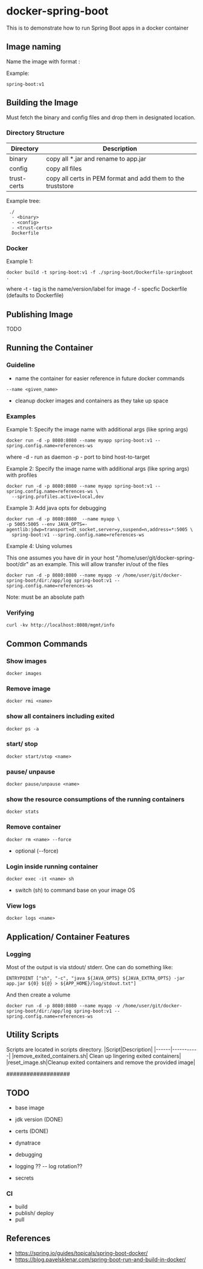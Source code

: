 # docker-spring-boot

This is to demonstrate how to run Spring Boot apps in a docker container

## Image naming

Name the image with format <name>:<version>

Example:
```
spring-boot:v1
```

## Building the Image

Must fetch the binary and config files and drop them in designated location.

### Directory Structure

|Directory|Description|
|---------|-----------|
|binary| copy all *.jar and rename to app.jar|
|config| copy all files |
|trust-certs| copy all certs in PEM format and add them to the truststore|

Example tree:
```
 ./
  - <binary>
  - <config>
  - <trust-certs>
  Dockerfile

```
### Docker
Example 1:
```
docker build -t spring-boot:v1 -f ./spring-boot/Dockerfile-springboot .
```

where 
 -t - tag is the name/version/label for image
 -f - specfic Dockerfile (defaults to Dockerfile)

## Publishing Image

TODO
 
## Running the Container

### Guideline

* name the container for easier reference in future docker commands

```
--name <given_name>
```
* cleanup docker images and containers as they take up space

### Examples
Example 1: Specify the image name with additional args (like spring args)
```
docker run -d -p 8080:8080 --name myapp spring-boot:v1 --spring.config.name=references-ws
```

where
 -d - run as daemon
 -p - port to bind host-to-target

Example 2: Specify the image name with additional args (like spring args) with profiles
```
docker run -d -p 8080:8080 --name myapp spring-boot:v1 --spring.config.name=references-ws \
  --spring.profiles.active=local,dev
```

Example 3: Add java opts for debugging
```
docker run -d -p 8080:8080  --name myapp \
-p 5005:5005 --env JAVA_OPTS=-agentlib:jdwp=transport=dt_socket,server=y,suspend=n,address=*:5005 \
  spring-boot:v1 --spring.config.name=references-ws
```

Example 4: Using volumes

This one assumes you have dir in your host "/home/user/git/docker-spring-boot/dir" as an example.
This will allow transfer in/out of the files

```
docker run -d -p 8080:8080 --name myapp -v /home/user/git/docker-spring-boot/dir:/app/log spring-boot:v1 --spring.config.name=references-ws
```
Note: must be an absolute path

### Verifying

```
curl -kv http://localhost:8080/mgmt/info
```

## Common Commands

### Show images
```
docker images
```

### Remove image
```
docker rmi <name>
```

### show all containers including exited
```
docker ps -a
```

### start/ stop
```
docker start/stop <name>
```
### pause/ unpause
```
docker pause/unpause <name>
```

### show the resource consumptions of the running containers
```
docker stats
```

### Remove container
```
docker rm <name> --force
```
* optional (--force)

### Login inside running container
```
docker exec -it <name> sh
```
* switch (sh) to command base on your image OS

### View logs
```
docker logs <name>
```


## Application/ Container Features

### Logging
Most of the output is via stdout/ stderr.  One can do something like:

```
ENTRYPOINT ["sh", "-c", "java ${JAVA_OPTS} ${JAVA_EXTRA_OPTS} -jar app.jar ${0} ${@} > ${APP_HOME}/log/stdout.txt"]
```

And then create a volume
```
docker run -d -p 8080:8080 --name myapp -v /home/user/git/docker-spring-boot/dir:/app/log spring-boot:v1 --spring.config.name=references-ws
```


## Utility Scripts

Scripts are located in scripts directory.
|Script|Description|
|------|-----------|
|remove_exited_containers.sh| Clean up lingering exited containers|
|reset_image.sh|Cleanup exited containers and remove the provided image|

###################  
## TODO

* base image
* jdk version (DONE)
* certs (DONE)

* dynatrace
* debugging
* logging ??
  -- log rotation??
* secrets

### CI

* build
* publish/ deploy
* pull



## References
* https://spring.io/guides/topicals/spring-boot-docker/
* https://blog.pavelsklenar.com/spring-boot-run-and-build-in-docker/
 